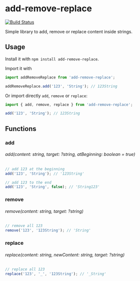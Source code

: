 # add-remove-replace

[![Build Status](https://travis-ci.org/tonietto/add-remove-replace.svg?branch=master)](https://travis-ci.org/tonietto/add-remove-replace)

Simple library to add, remove or replace content inside strings.

## Usage

  Install it with `npm install add-remove-replace`.

  Import it with

```javascript
import addRemoveReplace from 'add-remove-replace';

addRemoveReplace.add('123', 'String'); // 123String
```

  Or import directly `add`, `remove` or `replace`:

```javascript
import { add, remove, replace } from 'add-remove-replace';

add('123', 'String'); // 123String
```

## Functions

### add

###### add(content: string, target: ?string, atBeginning: boolean = true)

```javascript
// add 123 at the beginning
add('123', 'String'); // '123String'

// add 123 to the end
add('123', 'String', false); // 'String123'
```

### remove

###### remove(content: string, target: ?string)

```javascript
// remove all 123
remove('123', '123String'); // 'String'
```

### replace

###### replace(content: string, newContent: string, target: ?string)

```javascript
// replace all 123
replace('123', '_', '123String'); // '_String'
```
